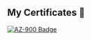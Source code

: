 ## My Certificates 👋

[![AZ-900 Badge](https://images.credly.com/size/128x128/images/be8fcaeb-c769-4858-b567-ffaaa73ce8cf/image.png)](https://www.credly.com/badges/52f91c58-dfb8-4160-8ee2-7054261d595f/public_url)



